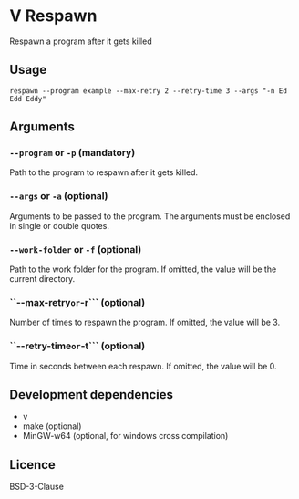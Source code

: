 # V Respawn

Respawn a program after it gets killed

## Usage

```
respawn --program example --max-retry 2 --retry-time 3 --args "-n Ed Edd Eddy"
```

## Arguments

### ```--program``` or ```-p``` (mandatory)

Path to the program to respawn after it gets killed.

### ```--args``` or ```-a``` (optional)

Arguments to be passed to the program. The arguments must be enclosed in single or double quotes.

### ```--work-folder``` or ```-f``` (optional)

Path to the work folder for the program. If omitted, the value will be the current directory.

### ``--max-retry``` or ```-r``` (optional)

Number of times to respawn the program. If omitted, the value will be 3.

### ``--retry-time``` or ```-t``` (optional)

Time in seconds between each respawn. If omitted, the value will be 0.

## Development dependencies

- v
- make (optional)
- MinGW-w64 (optional, for windows cross compilation)

## Licence

BSD-3-Clause
